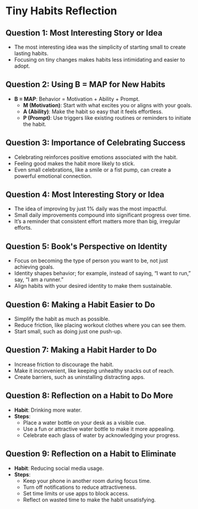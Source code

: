 # Tiny Habits Reflection

## Question 1: Most Interesting Story or Idea
- The most interesting idea was the simplicity of starting small to create lasting habits.
- Focusing on tiny changes makes habits less intimidating and easier to adopt.

## Question 2: Using B = MAP for New Habits
- **B = MAP**: Behavior = Motivation + Ability + Prompt.
  - **M (Motivation)**: Start with what excites you or aligns with your goals.
  - **A (Ability)**: Make the habit so easy that it feels effortless.
  - **P (Prompt)**: Use triggers like existing routines or reminders to initiate the habit.

## Question 3: Importance of Celebrating Success
- Celebrating reinforces positive emotions associated with the habit.
- Feeling good makes the habit more likely to stick.
- Even small celebrations, like a smile or a fist pump, can create a powerful emotional connection.

## Question 4: Most Interesting Story or Idea
- The idea of improving by just 1% daily was the most impactful.
- Small daily improvements compound into significant progress over time.
- It’s a reminder that consistent effort matters more than big, irregular efforts.

## Question 5: Book's Perspective on Identity
- Focus on becoming the type of person you want to be, not just achieving goals.
- Identity shapes behavior; for example, instead of saying, “I want to run,” say, “I am a runner.”
- Align habits with your desired identity to make them sustainable.

## Question 6: Making a Habit Easier to Do
- Simplify the habit as much as possible.
- Reduce friction, like placing workout clothes where you can see them.
- Start small, such as doing just one push-up.

## Question 7: Making a Habit Harder to Do
- Increase friction to discourage the habit.
- Make it inconvenient, like keeping unhealthy snacks out of reach.
- Create barriers, such as uninstalling distracting apps.

## Question 8: Reflection on a Habit to Do More
- **Habit**: Drinking more water.
- **Steps**:
  - Place a water bottle on your desk as a visible cue.
  - Use a fun or attractive water bottle to make it more appealing.
  - Celebrate each glass of water by acknowledging your progress.

## Question 9: Reflection on a Habit to Eliminate
- **Habit**: Reducing social media usage.
- **Steps**:
  - Keep your phone in another room during focus time.
  - Turn off notifications to reduce attractiveness.
  - Set time limits or use apps to block access.
  - Reflect on wasted time to make the habit unsatisfying.

